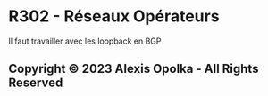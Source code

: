 # R302 - Réseaux Opérateurs

Il faut travailler avec les loopback en BGP

## Copyright &copy; 2023 Alexis Opolka - All Rights Reserved
